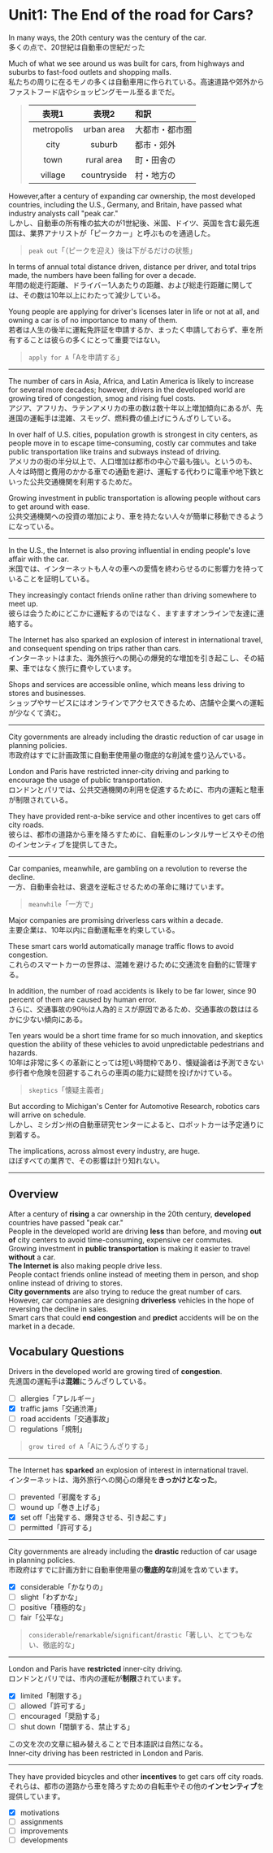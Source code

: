 # Unit1: The End of the road for Cars?

In many ways, the 20th century was the century of the car.  
多くの点で、20世紀は自動車の世紀だった

Much of what we see around us was built for cars, from highways and suburbs to fast-food outlets and shopping malls.  
私たちの周りに在るモノの多くは自動車用に作られている。高速道路や郊外からファストフード店やショッピングモール至るまでだ。

> |表現1|表現2|和訳|
> |:--:|:--:|:--|
> |metropolis|urban area|大都市・都市圏|
> |city|suburb|都市・郊外|
> |town|rural area|町・田舎の|
> |village|countryside|村・地方の|

However,after a century of expanding car ownership, the most developed countries, including the U.S., Germany, and Britain, have passed what industry analysts call "peak car."  
しかし、自動車の所有権の拡大のが1世紀後、米国、ドイツ、英国を含む最先進国は、業界アナリストが「ピークカー」と呼ぶものを通過した。

> `peak out`「（ピークを迎え）後は下がるだけの状態」

In terms of annual total distance driven, distance per driver, and total trips made, the numbers have been falling for over a decade.  
年間の総走行距離、ドライバー1人あたりの距離、および総走行距離に関しては、その数は10年以上にわたって減少している。

Young people are applying for driver's licenses later in life or not at all, and owning a car is of no importance to many of them.  
若者は人生の後半に運転免許証を申請するか、まったく申請しておらず、車を所有することは彼らの多くにとって重要ではない。

> `apply for A`「Aを申請する」
---

The number of cars in Asia, Africa, and Latin America is likely to increase for several more decades; however, drivers in the developed world are growing tired of congestion, smog and rising fuel costs.  
アジア、アフリカ、ラテンアメリカの車の数は数十年以上増加傾向にあるが、先進国の運転手は混雑、スモッグ、燃料費の値上げにうんざりしている。

In over half of U.S. cities, population growth is strongest in city centers, as people move in to escape time-consuming, costly car commutes and take public transportation like trains and subways instead of driving.  
アメリカの街の半分以上で、人口増加は都市の中心で最も強い。というのも、人々は時間と費用のかかる車での通勤を避け、運転する代わりに電車や地下鉄といった公共交通機関を利用するためだ。

Growing investment in public transportation is allowing people without cars to get around with ease.  
公共交通機関への投資の増加により、車を持たない人々が簡単に移動できるようになっている。

---

In the U.S., the Internet is also proving influential in ending people's love affair with the car.  
米国では、インターネットも人々の車への愛情を終わらせるのに影響力を持っていることを証明している。

They increasingly contact friends online rather than driving somewhere to meet up.  
彼らは会うためにどこかに運転するのではなく、ますますオンラインで友達に連絡する。

The Internet has also sparked an explosion of interest in international travel, and consequent spending on trips rather than cars.  
インターネットはまた、海外旅行への関心の爆発的な増加を引き起こし、その結果、車ではなく旅行に費やしています。

Shops and services are accessible online, which means less driving to stores and businesses.  
ショップやサービスにはオンラインでアクセスできるため、店舗や企業への運転が少なくて済む。

---

City governments are already including the drastic reduction of car usage in planning policies.  
市政府はすでに計画政策に自動車使用量の徹底的な削減を盛り込んでいる。

London and Paris have restricted inner-city driving and parking to encourage the usage of public transportation.  
ロンドンとパリでは、公共交通機関の利用を促進するために、市内の運転と駐車が制限されている。

They have provided rent-a-bike service and other incentives to get cars off city roads.  
彼らは、都市の道路から車を降ろすために、自転車のレンタルサービスやその他のインセンティブを提供してきた。

---

Car companies, meanwhile, are gambling on a revolution to reverse the decline.  
一方、自動車会社は、衰退を逆転させるための革命に賭けています。

> `meanwhile`「一方で」

Major companies are promising driverless cars within a decade.  
主要企業は、10年以内に自動運転車を約束している。

These smart cars world automatically manage traffic flows to avoid congestion.  
これらのスマートカーの世界は、混雑を避けるために交通流を自動的に管理する。

In addition, the number of road accidents is likely to be far lower, since 90 percent of them are caused by human error.  
さらに、交通事故の90％は人為的ミスが原因であるため、交通事故の数ははるかに少ない傾向にある。

Ten years would be a short time frame for so much innovation, and skeptics question the ability of these vehicles to avoid unpredictable pedestrians and hazards.  
10年は非常に多くの革新にとっては短い時間枠であり、懐疑論者は予測できない歩行者や危険を回避するこれらの車両の能力に疑問を投げかけている。

> `skeptics`「懐疑主義者」

But according to Michigan's Center for Automotive Research, robotics cars will arrive on schedule.  
しかし、ミシガン州の自動車研究センターによると、ロボットカーは予定通りに到着する。

The implications, across almost every industry, are huge.  
ほぼすべての業界で、その影響は計り知れない。

---

## Overview

After a century of **rising** a car ownership in the 20th century, **developed** countries have passed "peak car."  
People in the developed world are driving **less** than before, and moving **out of** city centers to avoid time-consuming, expensive cer commutes.  
Growing investment in **public transportation** is making it easier to travel **without** a car.  
**The Internet is** also making people drive less.  
People contact friends online instead of meeting them in person, and shop online instead of driving to stores.  
**City governments** are also trying to reduce the great number of cars.  
However, car companies are designing **driverless** vehicles in the hope of reversing the decline in sales.  
Smart cars that could **end congestion** and **predict** accidents will be on the market in a decade.

## Vocabulary Questions

Drivers in the developed world are growing tired of **congestion**.  
先進国の運転手は**混雑**にうんざりしている。

- [ ] allergies「アレルギー」
- [x] traffic jams「交通渋滞」
- [ ] road accidents「交通事故」
- [ ] regulations「規制」

> `grow tired of A`「Aにうんざりする」

---

The Internet has **sparked** an explosion of interest in international travel.  
インターネットは、海外旅行への関心の爆発を**きっかけとなった**。

- [ ] prevented「邪魔をする」
- [ ] wound up「巻き上げる」
- [x] set off「出発する、爆発させる、引き起こす」
- [ ] permitted「許可する」

---

City governments are already including the **drastic** reduction of car usage in planning policies.  
市政府はすでに計画方針に自動車使用量の**徹底的な**削減を含めています。

- [x] considerable「かなりの」
- [ ] slight「わずかな」
- [ ] positive「積極的な」
- [ ] fair「公平な」

> `considerable`/`remarkable`/`significant`/`drastic`「著しい、とてつもない、徹底的な」

---

London and Paris have **restricted** inner-city driving.  
ロンドンとパリでは、市内の運転が**制限**されています。

- [x] limited「制限する」
- [ ] allowed「許可する」
- [ ] encouraged「奨励する」
- [ ] shut down「閉鎖する、禁止する」

この文を次の文章に組み替えることで日本語訳は自然になる。  
Inner-city driving has been restricted in London and Paris.

---

They have provided bicycles and other **incentives** to get cars off city roads.  
それらは、都市の道路から車を降ろすための自転車やその他の**インセンティブ**を提供しています。

- [x] motivations
- [ ] assignments
- [ ] improvements
- [ ] developments
